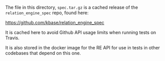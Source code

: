 
The file in this directory, `spec.tar.gz` is a cached release of the `relation_engine_spec` repo, found here:

https://github.com/kbase/relation_engine_spec

It is cached here to avoid Github API usage limits when running tests on Travis.

It is also stored in the docker image for the RE API for use in tests in other codebases that depend on this one.
